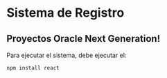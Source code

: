 <h1>Sistema de Registro</h1>
<h2>Proyectos Oracle Next Generation!</h2>

Para ejecutar el sistema, debe ejecutar el:

```npm install react```

